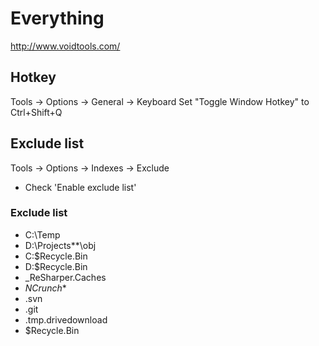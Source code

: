 # Everything

http://www.voidtools.com/

## Hotkey

Tools -> Options -> General -> Keyboard
Set "Toggle Window Hotkey" to Ctrl+Shift+Q

## Exclude list

Tools -> Options -> Indexes -> Exclude
 
 - Check 'Enable exclude list'

### Exclude list

- C:\Temp
- D:\Projects\**\obj
- C:\$Recycle.Bin
- D:\$Recycle.Bin
- _ReSharper.Caches
- _NCrunch_*
- .svn
- .git
- .tmp.drivedownload
- $Recycle.Bin



